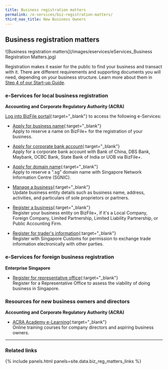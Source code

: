 ```yaml
---
title: Business registration matters
permalink: /e-services/biz-registration-matters/
third_nav_title: New Business Owners
---
```


## Business registration matters

![Business registration matters](/images/eservices/eServices_Business Registration Matters.jpg)

Registration makes it easier for the public to find your business and transact with it. There are different requirements and supporting documents you will need, depending on your business structure. Learn more about them in [Step 4 of our Start-up Guide](/start-a-business/register-your-business/).

### e-Services for local business registration

**Accounting and Corporate Regulatory Authority (ACRA)**

[Log into BizFile portal](https://www.bizfile.gov.sg){:target="_blank"} to access the following e-Services:

- [Apply for business name](https://www.bizfile.gov.sg){:target="_blank"}
  <br>Apply to reserve a name on BizFile+ for the registration of your business.

- [Apply for corporate bank account](https://www.bizfile.gov.sg){:target="_blank"}
  <br>Apply for a corporate bank account with Bank of China, DBS Bank, Maybank, OCBC Bank, State Bank of India or UOB via BizFile+.

- [Apply for domain name](https://www.bizfile.gov.sg){:target="_blank"}
  <br>Apply to reserve a ".sg" domain name with Singapore Network Information Centre (SGNIC).

- [Manage a business](https://www.bizfile.gov.sg){:target="_blank"}
  <br>Update business entity details such as business name, address, activities, and particulars of sole proprietors or partners.

- [Register a business](https://www.bizfile.gov.sg){:target="_blank"}
  <br>Register your business entity on BizFile+, if it's a Local Company, Foreign Company, Limited Partnership, Limited Liability Partnership, or Public Accounting Firm.

- [Register for trader's information](https://www.bizfile.gov.sg){:target="_blank"}
  <br>Register with Singapore Customs for permission to exchange trade information electronically with other parties.

### e-Services for foreign business registration

**Enterprise Singapore**

- [Register for representative office](https://www.enterprisesg.gov.sg){:target="_blank"}
  <br>Register for a Representative Office to assess the viability of doing business in Singapore.

### Resources for new business owners and directors

**Accounting and Corporate Regulatory Authority (ACRA)**

- [ACRA Academy e-Learning](https://elearn.acra.gov.sg/acra/AAEnrolment/PublicCoursewareListings.aspx){:target="_blank"}
  <br>Online training courses for company directors and aspiring business owners.

---

### Related links

{% include panels.html panels=site.data.biz_reg_matters_links %}
